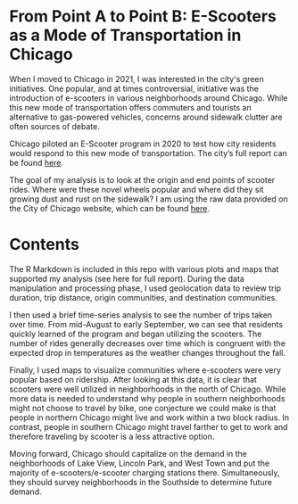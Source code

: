 # From Point A to Point B: E-Scooters as a Mode of Transportation in Chicago
When I moved to Chicago in 2021, I was interested in the city's green initiatives. 
One popular, and at times controversial, initiative was the introduction of e-scooters
in various neighborhoods around Chicago. While this new mode of transportation offers 
commuters and tourists an alternative to gas-powered vehicles, concerns around sidewalk
clutter are often sources of debate. 


Chicago piloted an E-Scooter program in 2020 to test how city residents would
respond to this new mode of transportation. The city’s full report can be found [here](https://www.chicago.gov/content/dam/city/depts/cdot/Misc/EScooters/2021/2020%20Chicago%20E-scooter%20Evaluation%20-%20Final.pdf).

The goal of my analysis is to look at the origin and end points of scooter rides.
Where were these novel wheels popular and where did they sit growing dust and 
rust on the sidewalk? I am using the raw data provided on the City of Chicago website, 
which can be found [here](https://data.cityofchicago.org/Transportation/E-Scooter-Trips-2020/3rse-fbp6).


# Contents

The R Markdown is included in this repo with various plots and maps that supported 
my analysis (see here for full report). During the data manipulation and processing phase, I used geolocation data 
to review trip duration, trip distance, origin communities, and destination communities.  

I then used a brief time-series analysis to see the number of trips taken over time. 
From mid-August to early September, we can see that residents quickly learned 
of the program and began utilizing the scooters. The number of rides generally 
decreases over time which is congruent with the expected drop in temperatures as 
the weather changes throughout the fall.

Finally, I used maps to visualize communities where e-scooters were very popular based on 
ridership. After looking at this data, it is clear that scooters were well utilized
in neighborhoods in the north of Chicago. While more data is needed to understand why 
people in southern neighborhoods might not choose to travel by bike, one conjecture we 
could make is that people in northern Chicago might live and work within a two block radius. 
In contrast, people in southern Chicago might travel farther to get to work and therefore 
traveling by scooter is a less attractive option.

Moving forward, Chicago should capitalize on the demand in the neighborhoods of Lake View, Lincoln Park, and 
West Town and put the majority of e-scooters/e-scooter charging stations there. 
Simultaneously, they should survey neighborhoods in the Southside to determine future demand.
